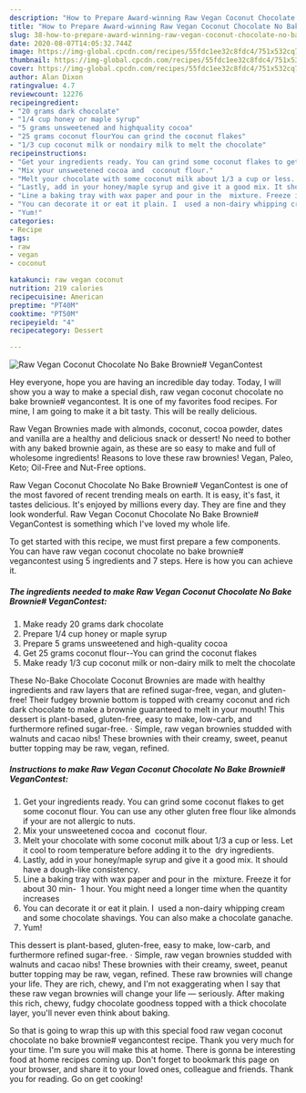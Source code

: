 ```yaml
---
description: "How to Prepare Award-winning Raw Vegan Coconut Chocolate No Bake Brownie# VeganContest"
title: "How to Prepare Award-winning Raw Vegan Coconut Chocolate No Bake Brownie# VeganContest"
slug: 38-how-to-prepare-award-winning-raw-vegan-coconut-chocolate-no-bake-brownie-vegancontest
date: 2020-08-07T14:05:32.744Z
image: https://img-global.cpcdn.com/recipes/55fdc1ee32c8fdc4/751x532cq70/raw-vegan-coconut-chocolate-no-bake-brownie-vegancontest-recipe-main-photo.jpg
thumbnail: https://img-global.cpcdn.com/recipes/55fdc1ee32c8fdc4/751x532cq70/raw-vegan-coconut-chocolate-no-bake-brownie-vegancontest-recipe-main-photo.jpg
cover: https://img-global.cpcdn.com/recipes/55fdc1ee32c8fdc4/751x532cq70/raw-vegan-coconut-chocolate-no-bake-brownie-vegancontest-recipe-main-photo.jpg
author: Alan Dixon
ratingvalue: 4.7
reviewcount: 12276
recipeingredient:
- "20 grams dark chocolate"
- "1/4 cup honey or maple syrup"
- "5 grams unsweetened and highquality cocoa"
- "25 grams coconut flourYou can grind the coconut flakes"
- "1/3 cup coconut milk or nondairy milk to melt the chocolate"
recipeinstructions:
- "Get your ingredients ready. You can grind some coconut flakes to get some coconut flour. You can use any other gluten free flour like almonds if your are not allergic to nuts."
- "Mix your unsweetened cocoa and  coconut flour."
- "Melt your chocolate with some coconut milk about 1/3 a cup or less. Let it cool to room temperature before adding it to the  dry ingredients."
- "Lastly, add in your honey/maple syrup and give it a good mix. It should have a dough-like consistency."
- "Line a baking tray with wax paper and pour in the  mixture. Freeze it for about 30 min-  1 hour. You might need a longer time when the quantity increases"
- "You can decorate it or eat it plain. I  used a non-dairy whipping cream and some chocolate shavings. You can also make a chocolate ganache."
- "Yum!"
categories:
- Recipe
tags:
- raw
- vegan
- coconut

katakunci: raw vegan coconut 
nutrition: 219 calories
recipecuisine: American
preptime: "PT40M"
cooktime: "PT50M"
recipeyield: "4"
recipecategory: Dessert

---
```



![Raw Vegan Coconut Chocolate No Bake Brownie# VeganContest](https://img-global.cpcdn.com/recipes/55fdc1ee32c8fdc4/751x532cq70/raw-vegan-coconut-chocolate-no-bake-brownie-vegancontest-recipe-main-photo.jpg)

Hey everyone, hope you are having an incredible day today. Today, I will show you a way to make a special dish, raw vegan coconut chocolate no bake brownie# vegancontest. It is one of my favorites food recipes. For mine, I am going to make it a bit tasty. This will be really delicious.

Raw Vegan Brownies made with almonds, coconut, cocoa powder, dates and vanilla are a healthy and delicious snack or dessert! No need to bother with any baked brownie again, as these are so easy to make and full of wholesome ingredients! Reasons to love these raw brownies! Vegan, Paleo, Keto; Oil-Free and Nut-Free options.

Raw Vegan Coconut Chocolate No Bake Brownie# VeganContest is one of the most favored of recent trending meals on earth. It is easy, it's fast, it tastes delicious. It's enjoyed by millions every day. They are fine and they look wonderful. Raw Vegan Coconut Chocolate No Bake Brownie# VeganContest is something which I've loved my whole life.


To get started with this recipe, we must first prepare a few components. You can have raw vegan coconut chocolate no bake brownie# vegancontest using 5 ingredients and 7 steps. Here is how you can achieve it.

<!--inarticleads1-->

##### The ingredients needed to make Raw Vegan Coconut Chocolate No Bake Brownie# VeganContest:

1. Make ready 20 grams dark chocolate
1. Prepare 1/4 cup honey or maple syrup
1. Prepare 5 grams unsweetened and high-quality cocoa
1. Get 25 grams coconut flour--You can grind the coconut flakes
1. Make ready 1/3 cup coconut milk or non-dairy milk to melt the chocolate


These No-Bake Chocolate Coconut Brownies are made with healthy ingredients and raw layers that are refined sugar-free, vegan, and gluten-free! Their fudgey brownie bottom is topped with creamy coconut and rich dark chocolate to make a brownie guaranteed to melt in your mouth! This dessert is plant-based, gluten-free, easy to make, low-carb, and furthermore refined sugar-free. · Simple, raw vegan brownies studded with walnuts and cacao nibs! These brownies with their creamy, sweet, peanut butter topping may be raw, vegan, refined. 

<!--inarticleads2-->

##### Instructions to make Raw Vegan Coconut Chocolate No Bake Brownie# VeganContest:

1. Get your ingredients ready. You can grind some coconut flakes to get some coconut flour. You can use any other gluten free flour like almonds if your are not allergic to nuts.
1. Mix your unsweetened cocoa and  coconut flour.
1. Melt your chocolate with some coconut milk about 1/3 a cup or less. Let it cool to room temperature before adding it to the  dry ingredients.
1. Lastly, add in your honey/maple syrup and give it a good mix. It should have a dough-like consistency.
1. Line a baking tray with wax paper and pour in the  mixture. Freeze it for about 30 min-  1 hour. You might need a longer time when the quantity increases
1. You can decorate it or eat it plain. I  used a non-dairy whipping cream and some chocolate shavings. You can also make a chocolate ganache.
1. Yum!


This dessert is plant-based, gluten-free, easy to make, low-carb, and furthermore refined sugar-free. · Simple, raw vegan brownies studded with walnuts and cacao nibs! These brownies with their creamy, sweet, peanut butter topping may be raw, vegan, refined. These raw brownies will change your life. They are rich, chewy, and I&#39;m not exaggerating when I say that these raw vegan brownies will change your life — seriously. After making this rich, chewy, fudgy chocolate goodness topped with a thick chocolate layer, you&#39;ll never even think about baking. 

So that is going to wrap this up with this special food raw vegan coconut chocolate no bake brownie# vegancontest recipe. Thank you very much for your time. I'm sure you will make this at home. There is gonna be interesting food at home recipes coming up. Don't forget to bookmark this page on your browser, and share it to your loved ones, colleague and friends. Thank you for reading. Go on get cooking!
